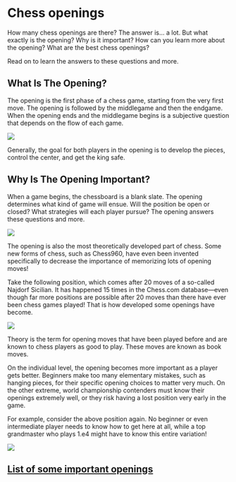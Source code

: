 ---
---

# Chess openings

How many chess openings are there? The answer is... a lot. But what exactly is the opening? Why is it important? How can you learn more about the opening? What are the best chess openings?

Read on to learn the answers to these questions and more.

## What Is The Opening?

The opening is the first phase of a chess game, starting from the very first move. The opening is followed by the middlegame and then the endgame. When the opening ends and the middlegame begins is a subjective question that depends on the flow of each game.

![](https://images.chesscomfiles.com/uploads/v1/images_users/tiny_mce/NathanielGreen/phpQxrWVc.png)

Generally, the goal for both players in the opening is to develop the pieces, control the center, and get the king safe.

## Why Is The Opening Important?

When a game begins, the chessboard is a blank slate. The opening determines what kind of game will ensue. Will the position be open or closed? What strategies will each player pursue? The opening answers these questions and more.

![](https://images.chesscomfiles.com/uploads/v1/images_users/tiny_mce/NathanielGreen/phpUTYaw6.png)

The opening is also the most theoretically developed part of chess. Some new forms of chess, such as Chess960, have even been invented specifically to decrease the importance of memorizing lots of opening moves!

Take the following position, which comes after 20 moves of a so-called Najdorf Sicilian. It has happened 15 times in the Chess.com database—even though far more positions are possible after 20 moves than there have ever been chess games played! That is how developed some openings have become. 

![](https://images.chesscomfiles.com/uploads/v1/images_users/tiny_mce/NathanielGreen/php60Nvgi.png)

Theory is the term for opening moves that have been played before and are known to chess players as good to play. These moves are known as book moves.

On the individual level, the opening becomes more important as a player gets better. Beginners make too many elementary mistakes, such as hanging pieces, for their specific opening choices to matter very much. On the other extreme, world championship contenders must know their openings extremely well, or they risk having a lost position very early in the game.

For example, consider the above position again. No beginner or even intermediate player needs to know how to get here at all, while a top grandmaster who plays 1.e4 might have to know this entire variation! 

![](https://images.chesscomfiles.com/uploads/v1/images_users/tiny_mce/NathanielGreen/phpHvm5Rd.png)

## [List of some important openings](list/list)
